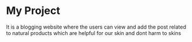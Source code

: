 # My Project

It is a blogging website where the users can view and add the post related to natural products which are helpful for our skin and dont harm to skins